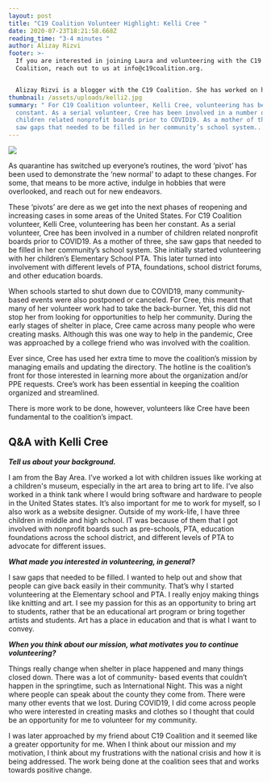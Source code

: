 ```yaml
---
layout: post
title: "C19 Coalition Volunteer Highlight: Kelli Cree "
date: 2020-07-23T18:21:58.668Z
reading_time: "3-4 minutes "
author: Alizay Rizvi
footer: >-
  If you are interested in joining Laura and volunteering with the C19
  Coalition, reach out to us at info@c19coalition.org.


  Alizay Rizvi is a blogger with the C19 Coalition. She has worked on health equity programs, including at the American Heart Association, to increase diversity in the health and social justice sector and aid in finding solutions to lessen health disparities and inequities in the United States. As a young professional, she is passionate about educating and empowering her generation to become agents of change. You can find her on [LinkedIn](https://www.linkedin.com/in/alizayrizvi/).
thumbnail: /assets/uploads/kelli2.jpg
summary: " For C19 Coalition volunteer, Kelli Cree, volunteering has been her
  constant. As a serial volunteer, Cree has been involved in a number of
  children related nonprofit boards prior to COVID19. As a mother of three, she
  saw gaps that needed to be filled in her community’s school system..."
---
```

![](/assets/uploads/kelli2.jpg)

As quarantine has switched up everyone’s routines, the word ‘pivot’ has been used to demonstrate the ‘new normal’ to adapt to these changes. For some, that means to be more active, indulge in hobbies that were overlooked, and reach out for new endeavors.

These ‘pivots’ are dere as we get into the next phases of reopening and increasing cases in some areas of the United States. For C19 Coalition volunteer, Kelli Cree, volunteering has been her constant. As a serial volunteer, Cree has been involved in a number of children related nonprofit boards prior to COVID19. As a mother of three, she saw gaps that needed to be filled in her community’s school system. She initially started volunteering with her children’s Elementary School PTA. This later turned into involvement with different levels of PTA, foundations, school district forums, and other education boards.

When schools started to shut down due to COVID19, many community-based events were also postponed or canceled. For Cree, this meant that many of her volunteer work had to take the back-burner. Yet, this did not stop her from looking for opportunities to help her community. During the early stages of shelter in place, Cree came across many people who were creating masks. Although this was one way to help in the pandemic, Cree was approached by a college friend who was involved with the coalition.

Ever since, Cree has used her extra time to move the coalition’s mission by managing emails and updating the directory. The hotline is the coalition’s front for those interested in learning more about the organization and/or PPE requests. Cree’s work has been essential in keeping the coalition organized and streamlined.

There is more work to be done, however, volunteers like Cree have been fundamental to the coalition’s impact.

## Q&A with Kelli Cree

***Tell us about your background.***

I am from the Bay Area. I’ve worked a lot with children issues like working at a children's museum, especially in the art area to bring art to life. I’ve also worked in a think tank where I would bring software and hardware to people in the United States states. It’s also important for me to work for myself, so I also work as a website designer. Outside of my work-life, I have three children in middle and high school. IT was because of them that I got involved with nonprofit boards such as pre-schools, PTA, education foundations across the school district, and different levels of PTA to advocate for different issues.

***What made you interested in volunteering, in general?***

I saw gaps that needed to be filled. I wanted to help out and show that people can give back easily in their community. That’s why I started volunteering at the Elementary school and PTA. I really enjoy making things like knitting and art. I see my passion for this as an opportunity to bring art to students, rather that be an educational art program or bring together artists and students. Art has a place in education and that is what I want to convey.

***When you think about our mission, what motivates you to continue volunteering?***

Things really change when shelter in place happened and many things closed down. There was a lot of community- based events that couldn’t happen in the springtime, such as International Night. This was a night where people can speak about the county they come from. There were many other events that we lost. During COVID19, I did come across people who were interested in creating masks and clothes so I thought that could be an opportunity for me to volunteer for my community.

I was later approached by my friend about C19 Coalition and it seemed like a greater opportunity for me. When I think about our mission and my motivation, I think about my frustrations with the national crisis and how it is being addressed. The work being done at the coalition sees that and works towards positive change.